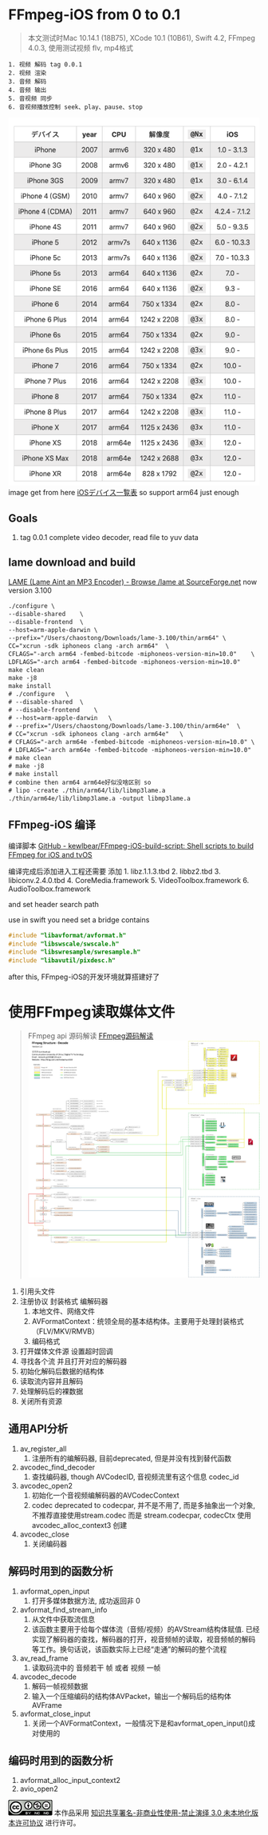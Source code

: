 # FFmpeg-iOS from 0 to 0.1
> 本文测试时Mac 10.14.1 (18B75), XCode 10.1 (10B61), Swift 4.2, FFmpeg 4.0.3, 使用测试视频 flv, mp4格式

	1. 视频 解码 tag 0.0.1
	2. 视频 渲染
	3. 音频 解码
	4. 音频 输出
	5. 音视频 同步
	6. 音视频播放控制 seek、play、pause、stop

![现有iOS设备CPU](./images/1.png)  
image get from here 
[iOSデバイス一覧表](https://qiita.com/takkyun/items/814aa45beee422a5f0c6)
so support arm64 just enough

## Goals
1. tag 0.0.1 complete video decoder, read file to yuv data

## lame download and build
[LAME (Lame Aint an MP3 Encoder) -  Browse /lame at SourceForge.net](https://sourceforge.net/projects/lame/files/lame/)
now version 3.100

``` shell
./configure	\
--disable-shared	\
--disable-frontend	\
--host=arm-apple-darwin	\
--prefix="/Users/chaostong/Downloads/lame-3.100/thin/arm64"	\
CC="xcrun -sdk iphoneos clang -arch arm64"	\
CFLAGS="-arch arm64 -fembed-bitcode -miphoneos-version-min=10.0"	\
LDFLAGS="-arch arm64 -fembed-bitcode -miphoneos-version-min=10.0"
make clean
make -j8
make install
# ./configure	\
# --disable-shared	\
# --disable-frontend	\
# --host=arm-apple-darwin	\
# --prefix="/Users/chaostong/Downloads/lame-3.100/thin/arm64e"	\
# CC="xcrun -sdk iphoneos clang -arch arm64e"	\
# CFLAGS="-arch arm64e -fembed-bitcode -miphoneos-version-min=10.0"	\
# LDFLAGS="-arch arm64e -fembed-bitcode -miphoneos-version-min=10.0"
# make clean
# make -j8
# make install
# combine then arm64 arm64e好似没啥区别 so
# lipo -create ./thin/arm64/lib/libmp3lame.a ./thin/arm64e/lib/libmp3lame.a -output libmp3lame.a

```

## FFmpeg-iOS 编译
编译脚本
[GitHub - kewlbear/FFmpeg-iOS-build-script: Shell scripts to build FFmpeg for iOS and tvOS](https://github.com/kewlbear/FFmpeg-iOS-build-script)

编译完成后添加进入工程还需要 添加
	1. libz.1.1.3.tbd
	2. libbz2.tbd
	3. libiconv.2.4.0.tbd
	4. CoreMedia.framework
	5. VideoToolbox.framework
	6. AudioToolbox.framework

and set header search path

use in swift you need set a bridge contains
``` objectivec
#include "libavformat/avformat.h"
#include "libswscale/swscale.h"
#include "libswresample/swresample.h"
#include "libavutil/pixdesc.h"
```

after this, FFmpeg-iOS的开发环境就算搭建好了


# 使用FFmpeg读取媒体文件
> FFmpeg api 源码解读 [FFmpeg源码解读](https://blog.csdn.net/leixiaohua1020/article/details/44220151)
![](./images/2.jpg)

1. 引用头文件
2. 注册协议 封装格式 编解码器
	1. 本地文件、网络文件
	2. AVFormatContext：统领全局的基本结构体。主要用于处理封装格式（FLV/MKV/RMVB）
	3. 编码格式
3. 打开媒体文件源 设置超时回调
4. 寻找各个流 并且打开对应的解码器
5. 初始化解码后数据的结构体
6. 读取流内容并且解码
7. 处理解码后的裸数据
8. 关闭所有资源

## 通用API分析
1. av_register_all
	1. 注册所有的编解码器, 目前deprecated, 但是并没有找到替代函数
2. avcodec_find_decoder
	1. 查找编码器, though AVCodecID, 音视频流里有这个信息 codec_id
3. avcodec_open2
	1. 初始化一个音视频编解码器的AVCodecContext
	2. codec deprecated to codecpar, 并不是不用了, 而是多抽象出一个对象, 不推荐直接使用stream.codec 而是 stream.codecpar, codecCtx 使用 avcodec_alloc_context3 创建
4. avcodec_close
	1. 关闭编码器

## 解码时用到的函数分析
1. avformat_open_input
	1. 打开多媒体数据方法, 成功返回非 0
2. avformat_find_stream_info
	1. 从文件中获取流信息
	2. 该函数主要用于给每个媒体流（音频/视频）的AVStream结构体赋值. 已经实现了解码器的查找，解码器的打开，视音频帧的读取，视音频帧的解码等工作。换句话说，该函数实际上已经“走通”的解码的整个流程
3. av_read_frame
	1. 读取码流中的 音频若干 帧 或者 视频 一帧
4. avcodec_decode
	1. 解码一帧视频数据
	2. 输入一个压缩编码的结构体AVPacket，输出一个解码后的结构体AVFrame
5. avformat_close_input
	1. 关闭一个AVFormatContext，一般情况下是和avformat_open_input()成对使用的

## 编码时用到的函数分析

1. avformat_alloc_input_context2
2. avio_open2


![](./images/3.png)
本作品采用 [知识共享署名-非商业性使用-禁止演绎 3.0 未本地化版本许可协议](http://creativecommons.org/licenses/by-nc-nd/3.0/) 进行许可。
